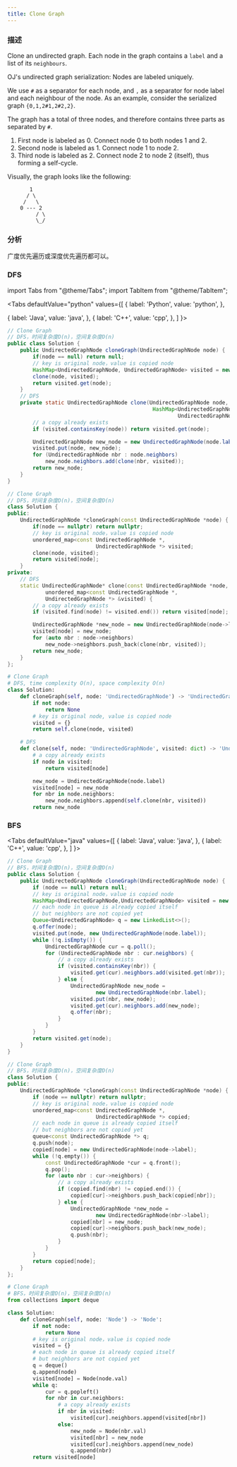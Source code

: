 ```yaml
---
title: Clone Graph
---
```


### 描述

Clone an undirected graph. Each node in the graph contains a `label` and a list of its `neighbours`.

OJ's undirected graph serialization:
Nodes are labeled uniquely.

We use `#` as a separator for each node, and `,` as a separator for node label and each neighbour of the node.
As an example, consider the serialized graph `{0,1,2#1,2#2,2}`.

The graph has a total of three nodes, and therefore contains three parts as separated by `#`.

1. First node is labeled as 0. Connect node 0 to both nodes 1 and 2.
1. Second node is labeled as 1. Connect node 1 to node 2.
1. Third node is labeled as 2. Connect node 2 to node 2 (itself), thus forming a self-cycle.

Visually, the graph looks like the following:

```
       1
      / \
     /   \
    0 --- 2
         / \
         \_/
```

### 分析

广度优先遍历或深度优先遍历都可以。

### DFS

import Tabs from "@theme/Tabs";
import TabItem from "@theme/TabItem";

<Tabs
defaultValue="python"
values={[
{ label: 'Python', value: 'python', },

{ label: 'Java', value: 'java', },
{ label: 'C++', value: 'cpp', },
]
}>
<TabItem value="java">

```java
// Clone Graph
// DFS，时间复杂度O(n)，空间复杂度O(n)
public class Solution {
    public UndirectedGraphNode cloneGraph(UndirectedGraphNode node) {
        if(node == null) return null;
        // key is original node，value is copied node
        HashMap<UndirectedGraphNode, UndirectedGraphNode> visited = new HashMap<>();
        clone(node, visited);
        return visited.get(node);
    }
    // DFS
    private static UndirectedGraphNode clone(UndirectedGraphNode node,
                                              HashMap<UndirectedGraphNode,
                                                      UndirectedGraphNode> visited) {
        // a copy already exists
        if (visited.containsKey(node)) return visited.get(node);

        UndirectedGraphNode new_node = new UndirectedGraphNode(node.label);
        visited.put(node, new_node);
        for (UndirectedGraphNode nbr : node.neighbors)
            new_node.neighbors.add(clone(nbr, visited));
        return new_node;
    }
}
```

</TabItem>
<TabItem value="cpp">

```cpp
// Clone Graph
// DFS，时间复杂度O(n)，空间复杂度O(n)
class Solution {
public:
    UndirectedGraphNode *cloneGraph(const UndirectedGraphNode *node) {
        if(node == nullptr) return nullptr;
        // key is original node，value is copied node
        unordered_map<const UndirectedGraphNode *,
                            UndirectedGraphNode *> visited;
        clone(node, visited);
        return visited[node];
    }
private:
    // DFS
    static UndirectedGraphNode* clone(const UndirectedGraphNode *node,
            unordered_map<const UndirectedGraphNode *,
            UndirectedGraphNode *> &visited) {
        // a copy already exists
        if (visited.find(node) != visited.end()) return visited[node];

        UndirectedGraphNode *new_node = new UndirectedGraphNode(node->label);
        visited[node] = new_node;
        for (auto nbr : node->neighbors)
            new_node->neighbors.push_back(clone(nbr, visited));
        return new_node;
    }
};
```

</TabItem>

<TabItem value="python">

```python
# Clone Graph
# DFS, time complexity O(n), space complexity O(n)
class Solution:
    def cloneGraph(self, node: 'UndirectedGraphNode') -> 'UndirectedGraphNode':
        if not node:
            return None
        # key is original node, value is copied node
        visited = {}
        return self.clone(node, visited)

    # DFS
    def clone(self, node: 'UndirectedGraphNode', visited: dict) -> 'UndirectedGraphNode':
        # a copy already exists
        if node in visited:
            return visited[node]

        new_node = UndirectedGraphNode(node.label)
        visited[node] = new_node
        for nbr in node.neighbors:
            new_node.neighbors.append(self.clone(nbr, visited))
        return new_node
```

</TabItem>
</Tabs>

### BFS

<Tabs
defaultValue="java"
values={[
{ label: 'Java', value: 'java', },
{ label: 'C++', value: 'cpp', },
]
}>
<TabItem value="java">

```java
// Clone Graph
// BFS，时间复杂度O(n)，空间复杂度O(n)
public class Solution {
    public UndirectedGraphNode cloneGraph(UndirectedGraphNode node) {
        if (node == null) return null;
        // key is original node，value is copied node
        HashMap<UndirectedGraphNode,UndirectedGraphNode> visited = new HashMap<>();
        // each node in queue is already copied itself
        // but neighbors are not copied yet
        Queue<UndirectedGraphNode> q = new LinkedList<>();
        q.offer(node);
        visited.put(node, new UndirectedGraphNode(node.label));
        while (!q.isEmpty()) {
            UndirectedGraphNode cur = q.poll();
            for (UndirectedGraphNode nbr : cur.neighbors) {
                // a copy already exists
                if (visited.containsKey(nbr)) {
                    visited.get(cur).neighbors.add(visited.get(nbr));
                } else {
                    UndirectedGraphNode new_node =
                            new UndirectedGraphNode(nbr.label);
                    visited.put(nbr, new_node);
                    visited.get(cur).neighbors.add(new_node);
                    q.offer(nbr);
                }
            }
        }
        return visited.get(node);
    }
}
```

</TabItem>
<TabItem value="cpp">

```cpp
// Clone Graph
// BFS，时间复杂度O(n)，空间复杂度O(n)
class Solution {
public:
    UndirectedGraphNode *cloneGraph(const UndirectedGraphNode *node) {
        if (node == nullptr) return nullptr;
        // key is original node，value is copied node
        unordered_map<const UndirectedGraphNode *,
                            UndirectedGraphNode *> copied;
        // each node in queue is already copied itself
        // but neighbors are not copied yet
        queue<const UndirectedGraphNode *> q;
        q.push(node);
        copied[node] = new UndirectedGraphNode(node->label);
        while (!q.empty()) {
            const UndirectedGraphNode *cur = q.front();
            q.pop();
            for (auto nbr : cur->neighbors) {
                // a copy already exists
                if (copied.find(nbr) != copied.end()) {
                    copied[cur]->neighbors.push_back(copied[nbr]);
                } else {
                    UndirectedGraphNode *new_node =
                            new UndirectedGraphNode(nbr->label);
                    copied[nbr] = new_node;
                    copied[cur]->neighbors.push_back(new_node);
                    q.push(nbr);
                }
            }
        }
        return copied[node];
    }
};
```

</TabItem>

<TabItem value="python">

```python
# Clone Graph
# BFS，时间复杂度O(n)，空间复杂度O(n)
from collections import deque

class Solution:
    def cloneGraph(self, node: 'Node') -> 'Node':
        if not node:
            return None
        # key is original node，value is copied node
        visited = {}
        # each node in queue is already copied itself
        # but neighbors are not copied yet
        q = deque()
        q.append(node)
        visited[node] = Node(node.val)
        while q:
            cur = q.popleft()
            for nbr in cur.neighbors:
                # a copy already exists
                if nbr in visited:
                    visited[cur].neighbors.append(visited[nbr])
                else:
                    new_node = Node(nbr.val)
                    visited[nbr] = new_node
                    visited[cur].neighbors.append(new_node)
                    q.append(nbr)
        return visited[node]
```

</TabItem>
</Tabs>
